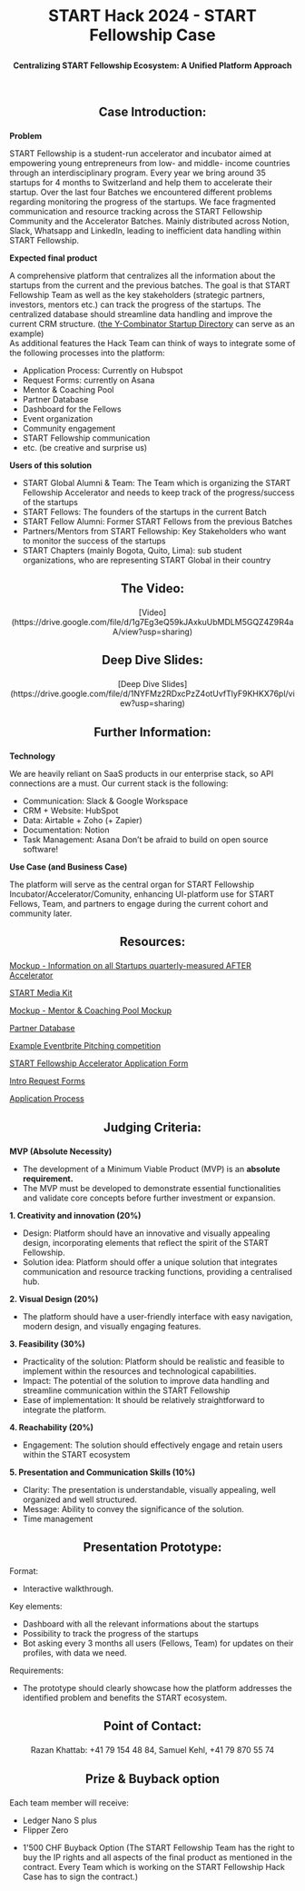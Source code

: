 # <p align="center"> START Hack 2024 - START Fellowship Case </p>

**<p align="center"> Centralizing START Fellowship Ecosystem: A Unified Platform Approach </p>**

<br>

## <p align="center"> Case Introduction: </p>

**<p align="left"> Problem </p>**

START Fellowship is a student-run accelerator and incubator aimed at empowering young entrepreneurs from low- and middle- income countries through an interdisciplinary program. Every year we bring around 35 startups for 4 months to Switzerland and help them to accelerate their startup. Over the last four Batches we encountered different problems regarding monitoring the progress of the startups. We face fragmented communication and resource tracking across the START Fellowship Community and the Accelerator Batches. Mainly distributed across Notion, Slack, Whatsapp and LinkedIn, leading to inefficient data handling within START Fellowship.

**<p align="left"> Expected final product </p>**

A comprehensive platform that centralizes all the information about the startups from the current and the previous batches. The goal is that START Fellowship Team as well as the key stakeholders (strategic partners, investors, mentors etc.)  can track the progress of the startups. The centralized database should streamline data handling and improve the current CRM structure. ([the Y-Combinator Startup Directory](https://www.ycombinator.com/companies?batch=S23) can serve as an example)  
As additional features the Hack Team can think of ways to integrate some of the following processes into the platform:

+ Application Process: Currently on Hubspot 
+ Request Forms: currently on Asana 
+ Mentor & Coaching Pool
+ Partner Database
+ Dashboard for the Fellows
+ Event organization
+ Community engagement
+ START Fellowship communication
+ etc. (be creative and surprise us)

**<p align="left"> Users of this solution </p>**

+ START Global Alumni & Team: The Team which is organizing the START Fellowship Accelerator and needs to keep track of the progress/success of the startups
+ START Fellows: The founders of the startups in the current Batch
+ START Fellow Alumni: Former START Fellows from the previous Batches
+ Partners/Mentors from START Fellowship: Key Stakeholders who want to monitor the success of the startups
+ START Chapters (mainly Bogota, Quito, Lima): sub student organizations, who are representing START Global in their country


## <p align="center"> The Video: </p>

<p align="center"> [Video](https://drive.google.com/file/d/1g7Eg3eQ59kJAxkuUbMDLM5GQZ4Z9R4aA/view?usp=sharing) </p>

## <p align="center"> Deep Dive Slides: </p>

<p align="center"> [Deep Dive Slides](https://drive.google.com/file/d/1NYFMz2RDxcPzZ4otUvfTlyF9KHKX76pl/view?usp=sharing) </p>

## <p align="center"> Further Information: </p>

**<p align="left"> Technology </p>**

We are heavily reliant on SaaS products in our enterprise stack, so API connections are a must. 
Our current stack is the following:
+ Communication: Slack & Google Workspace
+ CRM + Website: HubSpot
+ Data: Airtable + Zoho (+ Zapier)
+ Documentation: Notion
+ Task Management: Asana
Don’t be afraid to build on open source software!


**<p align="left"> Use Case (and Business Case) </p>**
The platform will serve as the central organ for START Fellowship Incubator/Accelerator/Comunity, enhancing UI-platform use for START Fellows, Team, and partners to engage during the current cohort and community later.

##  <p align="center"> Resources: </p>

[Mockup - Information on all Startups quarterly-measured AFTER Accelerator](https://docs.google.com/spreadsheets/d/1tvsNZGF2nvwiWPqqJQE77h-1ADf98hCeLWJNj4_owVA/edit?usp=sharing)

[START Media Kit](https://startglobal.frontify.com/)

[Mockup - Mentor & Coaching Pool Mockup](https://docs.google.com/spreadsheets/d/1xBonv943-RjuO0Sn9IOoA6CrVMXD-wyEs8Yk2uLQ368/edit?usp=sharing)

[Partner Database](https://startglobal1920.notion.site/Partners-START-Fellowship-82bcf09c3b7d43c19778a7b03882c03c)

[Example Eventbrite Pitching competition](https://www.eventbrite.com/e/start-fellowship-partner-reception-in-bogota-tickets-690888535207?aff=oddtdtcreator)

[START Fellowship Accelerator Application Form](https://share.hsforms.com/1ekEX1rGkSPmmbdZEmMOpCA49mld)

[Intro Request Forms](https://drive.google.com/drive/folders/1UPjZzPggJ9YhgXix2ocBy4GrwsByByZ9?usp=sharing)

[Application Process ](https://drive.google.com/drive/folders/1UPjZzPggJ9YhgXix2ocBy4GrwsByByZ9?usp=sharing)


## <p align="center"> Judging Criteria: </p>

**MVP (Absolute Necessity)**
+ The development of a Minimum Viable Product (MVP) is an **absolute requirement.**
+ The MVP must be developed to demonstrate essential functionalities and validate core concepts before further investment or expansion.

**1. Creativity and innovation (20%)**
+ Design: Platform should have an innovative and visually appealing design, incorporating elements that reflect the spirit of the START Fellowship.
+ Solution idea: Platform should offer a unique solution that integrates communication and resource tracking functions, providing a centralised hub.

**2. Visual Design (20%)**
+ The platform should have a user-friendly interface with easy navigation, modern design, and visually engaging features.

**3. Feasibility (30%)**
+ Practicality of the solution: Platform should be realistic and feasible to implement within the resources and technological capabilities.
+ Impact: The potential of the solution to improve data handling and streamline communication within the START Fellowship
+ Ease of implementation: It should be relatively straightforward to integrate the platform.

**4. Reachability (20%)**
+ Engagement: The solution should effectively engage and retain users within the START ecosystem

**5. Presentation and Communication Skills (10%)**
+ Clarity: The presentation is understandable, visually appealing, well organized and well structured.
+ Message: Ability to convey the significance of the solution.
+ Time management

## <p align="center"> Presentation Prototype: </p>

Format:
+ Interactive walkthrough.

Key elements:
+ Dashboard with all the relevant informations about the startups
+ Possibility to track the progress of the startups
+ Bot asking every 3 months all users (Fellows, Team) for updates on their profiles, with data we need.

Requirements:
+ The prototype should clearly showcase how the platform addresses the identified problem and benefits the START ecosystem.

## <p align="center"> Point of Contact: </p>

<p align="center"> Razan Khattab: +41 79 154 48 84, Samuel Kehl, +41 79 870 55 74

 </p>


## <p align="center"> Prize & Buyback option </p>

Each team member will receive:
+ Ledger Nano S plus
+ Flipper Zero
 </p>

+ 1'500 CHF Buyback Option (The START Fellowship Team has the right to buy the IP rights and all aspects of the final product as mentioned in the contract.  Every Team which is working on the START Fellowship Hack Case has to sign the contract.)

